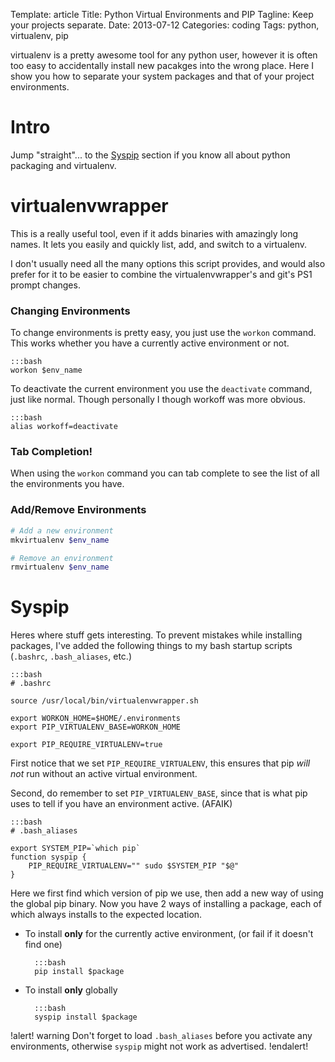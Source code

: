 Template: article
Title: Python Virtual Environments and PIP
Tagline: Keep your projects separate.
Date: 2013-07-12
Categories: coding
Tags: python, virtualenv, pip


virtualenv is a pretty awesome tool for any python user, however it is often too easy to accidentally install new pacakges into the wrong place. Here I show you how to separate your system packages and that of your project environments.



# Intro

Jump "straight"... to the [Syspip](#Syspip) section if you know all about python packaging and virtualenv.



# virtualenvwrapper

This is a really useful tool, even if it adds binaries with amazingly long names. It lets you easily and quickly list, add, and switch to a virtualenv.

I don't usually need all the many options this script provides, and would also prefer for it to be easier to combine the virtualenvwrapper's and git's PS1 prompt changes.


### Changing Environments

To change environments is pretty easy, you just use the `workon` command. This works whether you have a currently active environment or not.

	:::bash
	workon $env_name

To deactivate the current environment you use the `deactivate` command, just like normal. Though personally I though workoff was more obvious.

	:::bash
	alias workoff=deactivate



### Tab Completion!

When using the `workon` command you can tab complete to see the list of all the environments you have.


### Add/Remove Environments

```bash
# Add a new environment
mkvirtualenv $env_name
```

```bash
# Remove an environment
rmvirtualenv $env_name
```



# Syspip

Heres where stuff gets interesting. To prevent mistakes while installing packages, I've added the following things to my bash startup scripts (`.bashrc`, `.bash_aliases`, etc.)

	:::bash
	# .bashrc

	source /usr/local/bin/virtualenvwrapper.sh

	export WORKON_HOME=$HOME/.environments
	export PIP_VIRTUALENV_BASE=WORKON_HOME

	export PIP_REQUIRE_VIRTUALENV=true

First notice that we set `PIP_REQUIRE_VIRTUALENV`, this ensures that pip *will not* run without an active virtual environment.

Second, do remember to set `PIP_VIRTUALENV_BASE`, since that is what pip uses to tell if you have an environment active. (AFAIK)

	:::bash
	# .bash_aliases

	export SYSTEM_PIP=`which pip`
	function syspip {
	    PIP_REQUIRE_VIRTUALENV="" sudo $SYSTEM_PIP "$@"
	}

Here we first find which version of pip we use, then add a new way of using the global pip binary. Now you have 2 ways of installing a package, each of which always installs to the expected location.

* To install **only** for the currently active environment, (or fail if it doesn't find one)

		:::bash
		pip install $package

* To install **only** globally

		:::bash
		syspip install $package

!alert!  warning
	Don't forget to load `.bash_aliases` before you activate any environments, otherwise `syspip` might not work as advertised.
!endalert!


